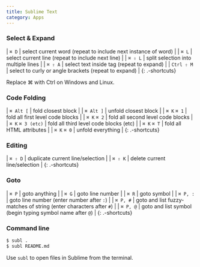 ```yaml
---
title: Sublime Text
category: Apps
---
```


### Select & Expand

| `⌘ D` | select current word (repeat to include next instance of word) |
| `⌘ L` | select current line (repeat to include next line) |
| `⌘ ⇧ L` | split selection into multiple lines |
| `⌘ ⇧ A` | select text inside tag (repeat to expand) |
| `Ctrl ⇧ M` | select to curly or angle brackets (repeat to expand) |
{: .-shortcuts}

Replace ⌘ with Ctrl on Windows and Linux.

### Code Folding

| `⌘ Alt [` | fold closest block |
| `⌘ Alt ]` | unfold closest block |
| `⌘ K` `⌘ 1` | fold all first level code blocks |
| `⌘ K` `⌘ 2` | fold all second level code blocks |
| `⌘ K` `⌘ 3 (etc)` | fold all third level code blocks (etc) |
| `⌘ K` `⌘ T` | fold all HTML attributes |
| `⌘ K` `⌘ 0` | unfold everything |
{: .-shortcuts}

### Editing

| `⌘ ⇧ D` | duplicate current line/selection |
| `⌘ ⇧ K` | delete current line/selection |
{: .-shortcuts}

### Goto

| `⌘ P` | goto anything |
| `⌘ G` | goto line number |
| `⌘ R` | goto symbol |
| `⌘ P, :` | goto line number (enter number after `:`) |
| `⌘ P, #` | goto and list fuzzy-matches of string (enter characters after `#`) |
| `⌘ P, @` | goto and list symbol (begin typing symbol name after `@`) |
{: .-shortcuts}

### Command line

```sh
$ subl .
$ subl README.md
```

Use `subl` to open files in Sublime from the terminal.
